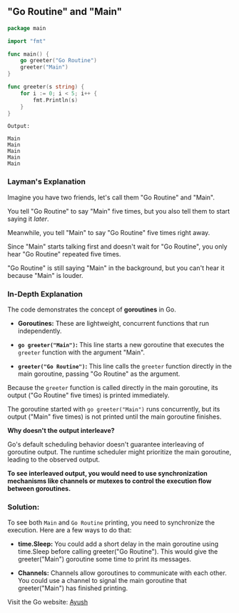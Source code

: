 ## "Go Routine" and "Main"

```go
package main

import "fmt"

func main() {
	go greeter("Go Routine")
	greeter("Main")
}

func greeter(s string) {
	for i := 0; i < 5; i++ {
		fmt.Println(s)
	}
}
```
```text
Output:

Main
Main
Main
Main
Main
```

### Layman's Explanation

Imagine you have two friends, let's call them "Go Routine" and "Main".

You tell "Go Routine" to say "Main" five times, but you also tell them to start saying it *later*.

Meanwhile, you tell "Main" to say "Go Routine" five times right away.

Since "Main" starts talking first and doesn't wait for "Go Routine", you only hear "Go Routine" repeated five times.

"Go Routine" is still saying "Main" in the background, but you can't hear it because "Main" is louder.

### In-Depth Explanation

The code demonstrates the concept of **goroutines** in Go.

* **Goroutines:** These are lightweight, concurrent functions that run independently.

* **`go greeter("Main")`:** This line starts a new goroutine that executes the `greeter` function with the argument "Main".

* **`greeter("Go Routine")`:** This line calls the `greeter` function directly in the main goroutine, passing "Go Routine" as the argument.

Because the `greeter` function is called directly in the main goroutine, its output ("Go Routine" five times) is printed immediately.

The goroutine started with `go greeter("Main")` runs concurrently, but its output ("Main" five times) is not printed until the main goroutine finishes.

**Why doesn't the output interleave?**

Go's default scheduling behavior doesn't guarantee interleaving of goroutine output. The runtime scheduler might prioritize the main goroutine, leading to the observed output.

**To see interleaved output, you would need to use synchronization mechanisms like channels or mutexes to control the execution flow between goroutines.**

### Solution:
To see both `Main` and `Go Routine` printing, you need to synchronize the execution.  Here are a few ways to do that:

* **time.Sleep:**  You could add a short delay in the main goroutine using ⁠time.Sleep before calling ⁠greeter("Go Routine").  This would give the ⁠greeter("Main") goroutine some time to print its messages.

* **Channels:**  Channels allow goroutines to communicate with each other. You could use a channel to signal the main goroutine that ⁠greeter("Main") has finished printing.

Visit the Go website: [Ayush](https://go.dev/)